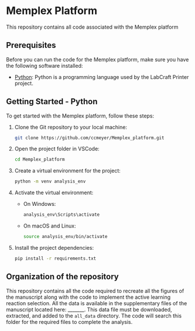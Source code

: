 # Memplex Platform

This repository contains all code associated with the Memplex platform

## Prerequisites

Before you can run the code for the Memplex platform, make sure you have the following software installed:

- [Python](https://www.python.org/downloads/): Python is a programming language used by the LabCraft Printer project.

## Getting Started - Python

To get started with the Memplex platform, follow these steps:

1. Clone the Git repository to your local machine:

    ```bash
    git clone https://github.com/ccmeyer/Memplex_platform.git
    ```

2. Open the project folder in VSCode:

    ```bash
    cd Memplex_platform
    ```

3. Create a virtual environment for the project:

    ```bash
    python -m venv analysis_env
    ```

4. Activate the virtual environment:

    - On Windows:

      ```bash
      analysis_env\Scripts\activate
      ```

    - On macOS and Linux:

      ```bash
      source analysis_env/bin/activate
      ```

5. Install the project dependencies:

    ```bash
    pip install -r requirements.txt
    ```


## Organization of the repository
This repository contains all the code required to recreate all the figures of the manuscript along with the code to implement the active learning reaction selection. All the data is available in the supplementary files of the manuscript located here: _______. This data file must be downloaded, extracted, and added to the `all_data` directory. The code will search this folder for the required files to complete the analysis.
